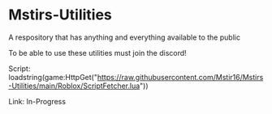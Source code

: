 # Mstirs-Utilities
A respository that has anything and everything available to the public

To be able to use these utilities must join the discord!

Script:
		loadstring(game:HttpGet("https://raw.githubusercontent.com/Mstir16/Mstirs-Utilities/main/Roblox/ScriptFetcher.lua"))

Link: In-Progress

